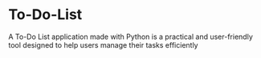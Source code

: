 # To-Do-List
A To-Do List application made with Python is a practical and user-friendly tool designed to help users manage their tasks efficiently
